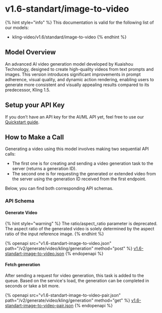 # v1.6-standart/image-to-video

{% hint style="info" %}
This documentation is valid for the following list of our models:

* kling-video/v1.6/standard/image-to-video
{% endhint %}

## Model Overview

An advanced AI video generation model developed by Kuaishou Technology, designed to create high-quality videos from text prompts and images. This version introduces significant improvements in prompt adherence, visual quality, and dynamic action rendering, enabling users to generate more consistent and visually appealing results compared to its predecessor, Kling 1.5.

## Setup your API Key

If you don’t have an API key for the AI/ML API yet, feel free to use our [Quickstart guide](https://docs.aimlapi.com/quickstart/setting-up).

## How to Make a Call

Generating a video using this model involves making two sequential API calls:

* The first one is for creating and sending a video generation task to the server (returns a generation ID).&#x20;
* The second one is for requesting the generated or extended video from the server using the generation ID received from the first endpoint.&#x20;

Below, you can find both corresponding API schemas.

### API Schema

#### Generate Video

{% hint style="warning" %}
The ratio/aspect\_ratio parameter is deprecated. The aspect ratio of the generated video is solely determined by the aspect ratio of the input reference image.
{% endhint %}

{% openapi src="v1.6-standart-image-to-video.json" path="/v2/generate/video/kling/generation" method="post" %}
[v1.6-standart-image-to-video.json](v1.6-standart-image-to-video.json)
{% endopenapi %}

#### Fetch generation

After sending a request for video generation, this task is added to the queue. Based on the service's load, the generation can be completed in seconds or take a bit more.&#x20;

{% openapi src="v1.6-standart-image-to-video-pair.json" path="/v2/generate/video/kling/generation" method="get" %}
[v1.6-standart-image-to-video-pair.json](v1.6-standart-image-to-video-pair.json)
{% endopenapi %}
